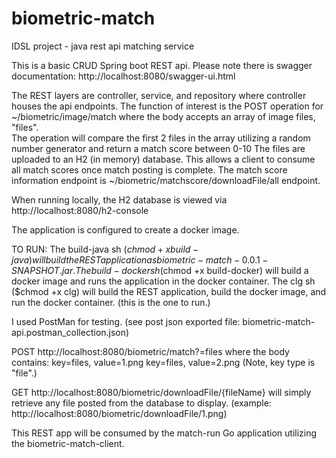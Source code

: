 # biometric-match
IDSL project - java rest api matching service

This is a basic CRUD Spring boot REST api.  Please note there is swagger documentation: http://localhost:8080/swagger-ui.html

The REST layers are controller, service, and repository where controller houses the api endpoints.
The function of interest is the POST operation for ~/biometric/image/match where the body accepts an array of image files, "files".  
The operation will compare the first 2 files in the array utilizing a random number generator and return a match score between 0-10
The files are uploaded to an H2 (in memory) database.  This allows a client to consume all match scores once match posting is complete.  The match score information endpoint is ~/biometric/matchscore/downloadFile/all endpoint.

When running locally, the H2 database is viewed via http://localhost:8080/h2-console 

The application is configured to create a docker image.

TO RUN: 
The build-java sh ($chmod +x build-java) will build the REST application as biometric-match-0.0.1-SNAPSHOT.jar.
The build-docker sh ($chmod +x build-docker) will build a docker image and runs the application in the docker container.
The clg sh ($chmod +x clg) will build the REST application, build the docker image, and run the docker container.  (this is the one to run.)

I used PostMan for testing.  (see post json exported file: biometric-match-api.postman_collection.json)

POST http://localhost:8080/biometric/match?=files where the body contains:
key=files, value=1.png
key=files, value=2.png
(Note, key type is "file".)

GET http://localhost:8080/biometric/downloadFile/{fileName} will simply retrieve any file posted from the database to display.
(example: http://localhost:8080/biometric/downloadFile/1.png)

This REST app will be consumed by the match-run Go application utilizing the biometric-match-client.
